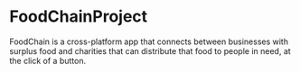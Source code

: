 # FoodChainProject
FoodChain is a cross-platform app that connects between businesses with surplus food and charities that can distribute that food to people in need, at the click of a button.
